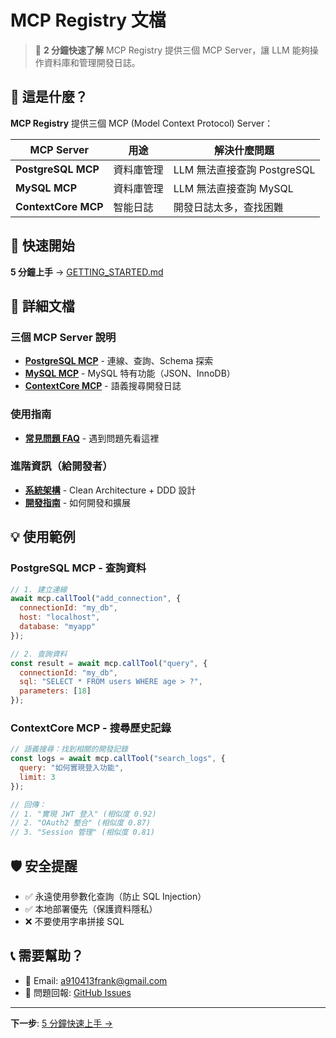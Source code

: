 # MCP Registry 文檔

> 📌 **2 分鐘快速了解** MCP Registry 提供三個 MCP Server，讓 LLM 能夠操作資料庫和管理開發日誌。

## 🎯 這是什麼？

**MCP Registry** 提供三個 MCP (Model Context Protocol) Server：

| MCP Server | 用途 | 解決什麼問題 |
|-----------|------|------------|
| **PostgreSQL MCP** | 資料庫管理 | LLM 無法直接查詢 PostgreSQL |
| **MySQL MCP** | 資料庫管理 | LLM 無法直接查詢 MySQL |
| **ContextCore MCP** | 智能日誌 | 開發日誌太多，查找困難 |

## 🚀 快速開始

**5 分鐘上手** → [GETTING_STARTED.md](GETTING_STARTED.md)

## 📖 詳細文檔

### 三個 MCP Server 說明

- **[PostgreSQL MCP](mcp-servers/postgresql-mcp.md)** - 連線、查詢、Schema 探索
- **[MySQL MCP](mcp-servers/mysql-mcp.md)** - MySQL 特有功能（JSON、InnoDB）
- **[ContextCore MCP](mcp-servers/contextcore-mcp.md)** - 語義搜尋開發日誌

### 使用指南

- **[常見問題 FAQ](guides/FAQ.md)** - 遇到問題先看這裡

### 進階資訊（給開發者）

- **[系統架構](advanced/ARCHITECTURE.md)** - Clean Architecture + DDD 設計
- **[開發指南](advanced/DEVELOPMENT.md)** - 如何開發和擴展

## 💡 使用範例

### PostgreSQL MCP - 查詢資料

```javascript
// 1. 建立連線
await mcp.callTool("add_connection", {
  connectionId: "my_db",
  host: "localhost",
  database: "myapp"
});

// 2. 查詢資料
const result = await mcp.callTool("query", {
  connectionId: "my_db",
  sql: "SELECT * FROM users WHERE age > ?",
  parameters: [18]
});
```

### ContextCore MCP - 搜尋歷史記錄

```javascript
// 語義搜尋：找到相關的開發記錄
const logs = await mcp.callTool("search_logs", {
  query: "如何實現登入功能",
  limit: 3
});

// 回傳：
// 1. "實現 JWT 登入" (相似度 0.92)
// 2. "OAuth2 整合" (相似度 0.87)
// 3. "Session 管理" (相似度 0.81)
```

## 🛡️ 安全提醒

- ✅ 永遠使用參數化查詢（防止 SQL Injection）
- ✅ 本地部署優先（保護資料隱私）
- ❌ 不要使用字串拼接 SQL

## 📞 需要幫助？

- 📧 Email: a910413frank@gmail.com
- 🐛 問題回報: [GitHub Issues](https://github.com/your-org/mcp-registry/issues)

---

**下一步**: [5 分鐘快速上手 →](GETTING_STARTED.md)

